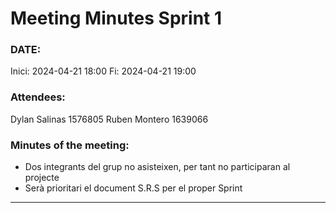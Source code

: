 # Meeting Minutes Sprint 1

### DATE:
Inici: 2024-04-21 18:00
Fi: 2024-04-21 19:00

### Attendees:
Dylan Salinas 1576805
Ruben Montero 1639066

### Minutes of the meeting:
* Dos integrants del grup no asisteixen, per tant no participaran al projecte
* Serà prioritari el document S.R.S per el proper Sprint

--- 